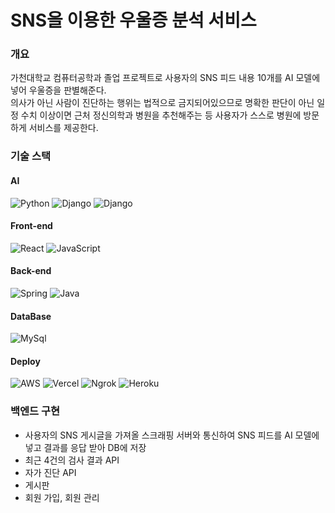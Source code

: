 # SNS을 이용한 우울증 분석 서비스

### 개요
가천대학교 컴퓨터공학과 졸업 프로젝트로 사용자의 SNS 피드 내용 10개를 AI 모델에 넣어 우울증을 판별해준다.  
의사가 아닌 사람이 진단하는 행위는 법적으로 금지되어있으므로 명확한 판단이 아닌 일정 수치 이상이면 근처 정신의학과 병원을 추천해주는 등 사용자가 스스로 병원에 방문하게 서비스를 제공한다.  

### 기술 스택
#### AI
![Python](https://img.shields.io/badge/Python-3776AB?style=for-the-badge&logo=python&logoColor=white)
![Django](https://img.shields.io/badge/Django-092E20?style=for-the-badge&logo=Django&logoColor=white)
![Django](https://img.shields.io/badge/Colab-F9AB00?style=for-the-badge&logo=Googlecolab&logoColor=white)
#### Front-end
![React](https://img.shields.io/badge/React-61DAFB?style=for-the-badge&logo=React&logoColor=white)
![JavaScript](https://img.shields.io/badge/JavaScript-F7DF1E?style=for-the-badge&logo=JavaScript&logoColor=white)
#### Back-end
![Spring](https://img.shields.io/badge/Spring-6DB33F?style=for-the-badge&logo=Spring&logoColor=white)
![Java](https://img.shields.io/badge/Java-007396?style=for-the-badge&logo=java&logoColor=white)
#### DataBase
![MySql](https://img.shields.io/badge/Mysql-E6B91E?style=for-the-badge&logo=MySql&logoColor=white)
#### Deploy
![AWS](https://img.shields.io/badge/aws-333664?style=for-the-badge&logo=amazon-aws&logoColor=white)
![Vercel](https://img.shields.io/badge/Vercel-000000?style=for-the-badge&logo=Vercel&logoColor=white)
![Ngrok](https://img.shields.io/badge/Ngrok-1F1E37?style=for-the-badge&logo=Ngrok&logoColor=white)
![Heroku](https://img.shields.io/badge/Heroku-430098?style=for-the-badge&logo=Heroku&logoColor=white)

### 백엔드 구현

* 사용자의 SNS 게시글을 가져올 스크래핑 서버와 통신하여 SNS 피드를 AI 모델에 넣고 결과를 응답 받아 DB에 저장
* 최근 4건의 검사 결과 API
* 자가 진단 API
* 게시판
* 회원 가입, 회원 관리
